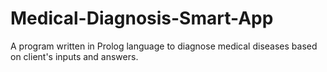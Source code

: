 # Medical-Diagnosis-Smart-App
 
A program written in Prolog language to diagnose medical diseases based on client's inputs and answers.
